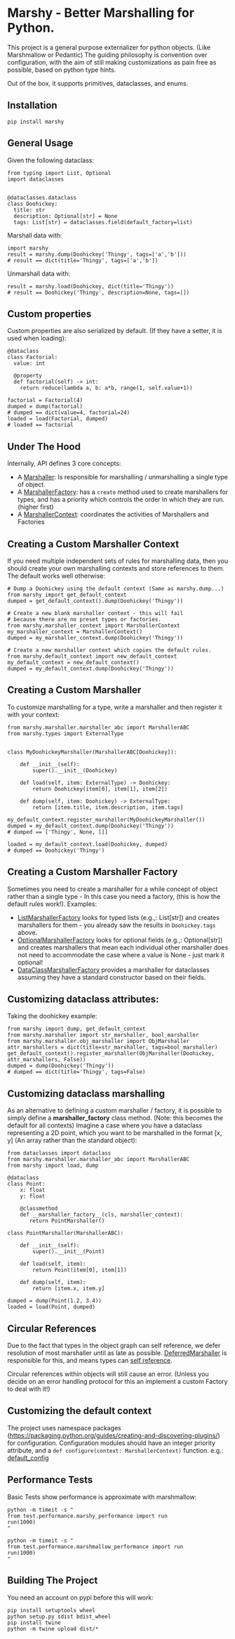 # Marshy - Better Marshalling for Python.

This project is a general purpose externalizer for python objects.
(Like Marshmallow or Pedantic) The guiding philosophy is convention
over configuration, with the aim of still making customizations as
pain free as possible, based on python type hints.

Out of the box, it supports primitives, dataclasses, and enums.

## Installation

`pip install marshy`

## General Usage

Given the following dataclass:
```
from typing import List, Optional
import dataclasses


@dataclasses.dataclass
class Doohickey:
  title: str
  description: Optional[str] = None
  tags: List[str] = dataclasses.field(default_factory=list)
```

Marshall data with:
```
import marshy
result = marshy.dump(Doohickey('Thingy', tags=['a','b']))
# result == dict(title='Thingy', tags=['a','b'])
```

Unmarshall data with:
```
result = marshy.load(Doohickey, dict(title='Thingy'))
# result == Doohickey('Thingy', description=None, tags=[])
```

## Custom properties

Custom properties are also serialized by default. (If they
have a setter, it is used when loading):

```
@dataclass
class Factorial:
  value: int
  
  @property
  def factorial(self) -> int:
    return reduce(lambda a, b: a*b, range(1, self.value+1))
    
factorial = Factorial(4)
dumped = dump(factorial)
# dumped == dict(value=4, factorial=24)
loaded = load(Factorial, dumped)
# loaded == factorial
```

## Under The Hood

Internally, API defines 3 core concepts:

* A [Marshaller](marshy/marshaller/marshaller_abc.py): Is 
  responsible for marshalling / unmarshalling a single type of
  object.
* A [MarshallerFactory](marshy/factory/marshaller_factory_abc.py): has
  a `create` method used to create marshallers for types, and has
  a priority which controls the order in which they are run. 
  (higher first)
* A [MarshallerContext](marshy/marshaller_context.py): coordinates
  the activities of Marshallers and Factories

## Creating a Custom Marshaller Context

If you need multiple independent sets of rules for
marshalling data, then you should create your own marshalling
contexts and store references to them. The default works well
otherwise:

```
# Dump a Doohickey using the default context (Same as marshy.dump...)
from marshy import get_default_context
dumped = get_default_context().dump(Doohickey('Thingy'))

# Create a new blank marshaller context - this will fail
# because there are no preset types or factories.
from marshy.marshaller_context import MarshallerContext
my_marshaller_context = MarshallerContext()
dumped = my_marshaller_context.dump(Doohickey('Thingy'))

# Create a new marshaller context which copies the default rules.
from marshy.default_context import new_default_context
my_default_context = new_default_context()
dumped = my_default_context.dump(Doohickey('Thingy'))
```

## Creating a Custom Marshaller

To customize marshalling for a type, write a marshaller and then
register it with your context:
```
from marshy.marshaller.marshaller_abc import MarshallerABC
from marshy.types import ExternalType


class MyDoohickeyMarshaller(MarshallerABC[Doohickey]):

    def __init__(self):
        super().__init__(Doohickey)

    def load(self, item: ExternalType) -> Doohickey:
        return Doohickey(item[0], item[1], item[2])

    def dump(self, item: Doohickey) -> ExternalType:
        return [item.title, item.description, item.tags]

my_default_context.register_marshaller(MyDoohickeyMarshaller())
dumped = my_default_context.dump(Doohickey('Thingy'))
# dumped == ['Thingy', None, []]

loaded = my_default_context.load(Doohickey, dumped)
# dumped == Doohickey('Thingy')
```

## Creating a Custom Marshaller Factory

Sometimes you need to create a marshaller for a while concept of
object rather than a single type - In this case you need a factory,
(this is how the default rules work!). Examples:
* [ListMarshallerFactory](marshy/factory/list_marshaller_factory.py)
  looks for typed lists (e.g.,: List[str]) and creates marshallers
  for them - you already saw the results in `Doohickey.tags` above.
* [OptionalMarshallerFactory](marshy/factory/optional_marshaller_factory.py)
  looks for optional fields (e.g.,: Optional[str]) and creates 
  marshallers that mean each individual other marshaller does not
  need to accommodate the case where a value is None - just mark
  it optional!
* [DataClassMarshallerFactory](marshy/factory/dataclass_marshaller_factory.py)
  provides a marshaller for dataclasses assuming they have a standard
  constructor based on their fields.
  
## Customizing dataclass attributes:

Taking the doohickey example:

```
from marshy import dump, get_default_context
from marshy.marshaller import str_marshaller, bool_marshaller
from marshy.marshaller.obj_marshaller import ObjMarshaller
attr_marshallers = dict(title=str_marshaller, tags=bool_marshaller)
get_default_context().register_marshaller(ObjMarshaller(Doohickey, attr_marshallers, False))
dumped = dump(Doohickey('Thingy'))
# dumped == dict(title='Thingy', tags=False)
```

## Customizing dataclass marshalling

As an alternative to defining a custom marshaller / factory, it is possible to simply
define a __marshaller_factory__ class method. (Note: this becomes the default for all
contexts) Imagine a case where you have a dataclass representing a 2D point, which you
want to be marshalled in the format [x, y] (An array rather than the standard object):
```
from dataclasses import dataclass
from marshy.marshaller.marshaller_abc import MarshallerABC
from marshy import load, dump

@dataclass
class Point:
    x: float
    y: float
    
    @classmethod
    def __marshaller_factory__(cls, marshaller_context):
       return PointMarshaller()
       
class PointMarshaller(MarshallerABC):

    def __init__(self):
        super().__init__(Point)

    def load(self, item):
        return Point(item[0], item[1])
    
    def dump(self, item):
        return [item.x, item.y]
        
dumped = dump(Point(1.2, 3.4))
loaded = load(Point, dumped)
```

## Circular References

Due to the fact that types in the object graph can self reference,
we defer resolution of most marshaller until as late as possible.
[DeferredMarshaller](marshy/marshaller/deferred_marshaller.py) 
is responsible for this, and means types can 
[self reference](test/test_marshall_deferred.py). 

Circular references within objects will still cause an error.
(Unless you decide on an error handling protocol for this an 
implement a custom Factory to deal with it!)

## Customizing the default context

The project uses namespace packages (https://packaging.python.org/guides/creating-and-discovering-plugins/) for
configuration. Configuration modules should have an integer priority attribute, and a 
`def configure(context: MarshallerContext)` function. e.g.: [default_config](marshy/config/default_config.py)

## Performance Tests

Basic Tests show performance is approximate with marshmallow:

```
python -m timeit -s "
from test.performance.marshy_performance import run
run(1000)
"
```

```
python -m timeit -s "
from test.performance.marshmallow_performance import run
run(1000)
"
```


## Building The Project

You need an account on pypi before this will work:

```
pip install setuptools wheel
python setup.py sdist bdist_wheel
pip install twine
python -m twine upload dist/*
```